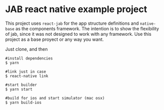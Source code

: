 # JAB react native example project

This project uses `react-jab` for the app structure definitions and `native-base` as the components framework. The intention is to show the flexibility of jab, since it was not designed to work with any framework. Use this project as a base proyect or any way you want.

Just clone, and then

```
#install dependencies
$ yarn

#link just in case
$ react-native link

#start builder
$ yarn start

#build for ios and start simulator (mac osx)
$ yarn build-ios
```
